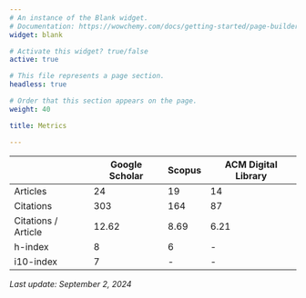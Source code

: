 ```yaml
---
# An instance of the Blank widget.
# Documentation: https://wowchemy.com/docs/getting-started/page-builder/
widget: blank

# Activate this widget? true/false
active: true

# This file represents a page section.
headless: true

# Order that this section appears on the page.
weight: 40

title: Metrics

---
```


|                     | Google Scholar | Scopus | ACM Digital Library |
|---------------------|----------------|--------|---------------------|
| Articles            | 24             | 19	    | 14                  |
| Citations           | 303            | 164    | 87                  |
| Citations / Article | 12.62          | 8.69   | 6.21                |
| h-index             | 8              | 6      | -                   |
| i10-index           | 7              | -      | -                   |

*Last update: September 2, 2024*